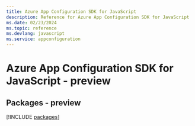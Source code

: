 ```yaml
---
title: Azure App Configuration SDK for JavaScript
description: Reference for Azure App Configuration SDK for JavaScript
ms.date: 02/23/2024
ms.topic: reference
ms.devlang: javascript
ms.service: appconfiguration
---
```

# Azure App Configuration SDK for JavaScript - preview
## Packages - preview
[!INCLUDE [packages](app-configuration-index.md)]